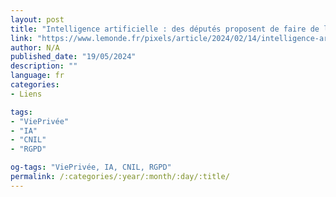```yaml
---
layout: post
title: "Intelligence artificielle : des députés proposent de faire de la cnil l’autorité régulatrice"
link: "https://www.lemonde.fr/pixels/article/2024/02/14/intelligence-artificielle-des-deputes-proposent-de-faire-de-la-cnil-l-autorite-regulatrice_6216510_4408996.html"
author: N/A
published_date: "19/05/2024"
description: ""
language: fr
categories:
- Liens

tags:
- "ViePrivée"
- "IA"
- "CNIL"
- "RGPD"

og-tags: "ViePrivée, IA, CNIL, RGPD"
permalink: /:categories/:year/:month/:day/:title/
---
```

